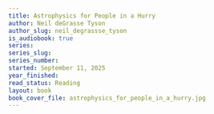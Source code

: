 ```yaml
---
title: Astrophysics for People in a Hurry
author: Neil deGrasse Tyson
author_slug: neil_degrassse_tyson
is_audiobook: true
series: 
series_slug: 
series_number: 
started: September 11, 2025 
year_finished: 
read_status: Reading
layout: book
book_cover_file: astrophysics_for_people_in_a_hurry.jpg
---
```

